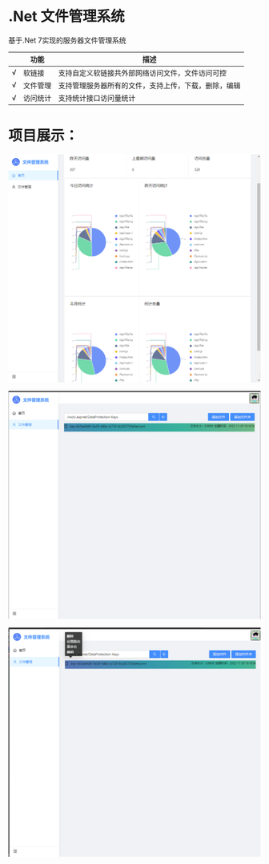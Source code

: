 # .Net 文件管理系统

基于.Net 7实现的服务器文件管理系统

|      | 功能     | 描述                                                 |
| ---- | -------- | ---------------------------------------------------- |
| √  | 软链接   | 支持自定义软链接共外部网络访问文件，文件访问可控     |
| √ | 文件管理 | 支持管理服务器所有的文件，支持上传，下载，删除，编辑 |
| √ | 访问统计 | 支持统计接口访问量统计                               |

# 项目展示：

![首页展示](./img/home-show.png)

![文件管理展示](./img/file-show.png)

![功能展示](./img/function-show.png)
